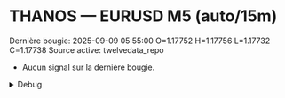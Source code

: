 # THANOS — EURUSD M5 (auto/15m)
Dernière bougie: 2025-09-09 05:55:00  O=1.17752  H=1.17756  L=1.17732  C=1.17738
Source active: twelvedata_repo

- Aucun signal sur la dernière bougie.

<details><summary>Debug</summary>

- TD_API_KEY manquant.

</details>